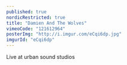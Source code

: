 ```yaml
---
published: true
nordicRestricted: true
title: "Damien And The Wolves"
vimeoCode: "121612964"
posterImg: "http://i.imgur.com/eCqi6dp.jpg"
imgurId: "eCqi6dp"
---
```


Live at urban sound studios